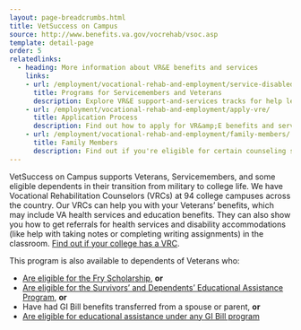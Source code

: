 ```yaml
---
layout: page-breadcrumbs.html
title: VetSuccess on Campus
source: http://www.benefits.va.gov/vocrehab/vsoc.asp
template: detail-page
order: 5
relatedlinks:
  - heading: More information about VR&E benefits and services
    links:
    - url: /employment/vocational-rehab-and-employment/service-disabled/
      title: Programs for Servicemembers and Veterans
      description: Explore VR&E support-and-services tracks for help learning new skills, finding a new job, starting a business, getting educational counseling, or returning to your former job.
    - url: /employment/vocational-rehab-and-employment/apply-vre/
      title: Application Process
      description: Find out how to apply for VR&amp;E benefits and services as a Servicemember or Veteran.
    - url: /employment/vocational-rehab-and-employment/family-members/
      title: Family Members
      description: Find out if you're eligible for certain counseling services, training, and education benefits.
---
```


<div class="va-introtext">

VetSuccess on Campus supports Veterans, Servicemembers, and some eligible dependents in their transition from military to college life. We have Vocational Rehabilitation Counselors (VRCs) at 94 college campuses across the country. Our VRCs can help you with your Veterans’ benefits, which may include VA health services and education benefits. They can also show you how to get referrals for health services and disability accommodations (like help with taking notes or completing writing assignments) in the classroom. [Find out if your college has a VRC](http://www.benefits.va.gov/vocrehab/vsoc.asp).

</div>

This program is also available to dependents of Veterans who:

- [Are eligible for the Fry Scholarship](/education/gi-bill/survivors-dependent-assistance/fry-scholarship/), **or**
- [Are eligible for the Survivors’ and Dependents’ Educational Assistance Program](/education/gi-bill/survivors-dependent-assistance/dependents-education), **or**
- Have had GI Bill benefits transferred from a spouse or parent, **or**
- [Are eligible for educational assistance under any GI Bill program](/education/gi-bill/)
